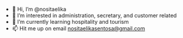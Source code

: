- 👋 Hi, I’m @nositaelika
- 👀 I’m interested in administration, secretary, and customer related
- 🌱 I’m currently learning hospitality and tourism
- 📫 Hit me up on email nositaelikasentosa@gmail.com

<!---
nositaelika/nositaelika is a ✨ special ✨ repository because its `README.md` (this file) appears on your GitHub profile.
You can click the Preview link to take a look at your changes.
--->
